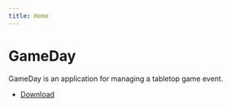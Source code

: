 ```yaml
---
title: Home
---
```


# GameDay

GameDay is an application for managing a tabletop game event.

* [Download](/download)

